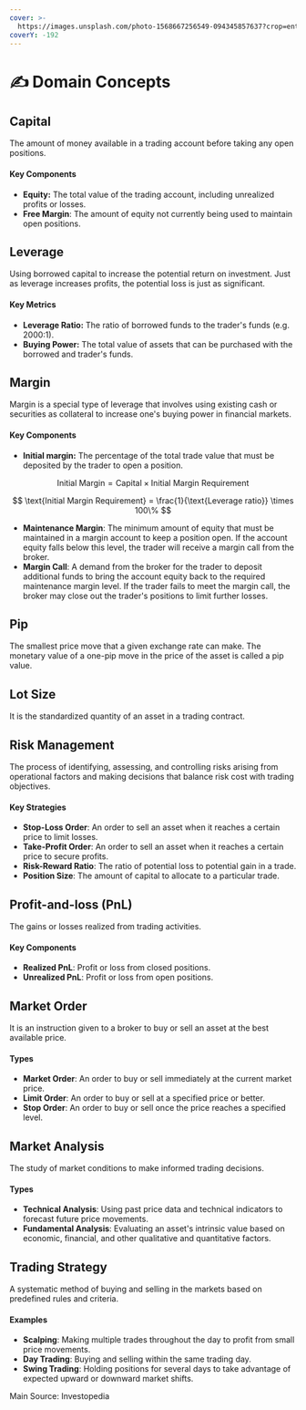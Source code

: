 ```yaml
---
cover: >-
  https://images.unsplash.com/photo-1568667256549-094345857637?crop=entropy&cs=srgb&fm=jpg&ixid=M3wxOTcwMjR8MHwxfHNlYXJjaHw0fHxsaWJyYXJ5fGVufDB8fHx8MTcyMDAxODA4Nnww&ixlib=rb-4.0.3&q=85
coverY: -192
---
```


# ✍️ Domain Concepts

## Capital

The amount of money available in a trading account before taking any open positions.

#### Key Components

* **Equity:** The total value of the trading account, including unrealized profits or losses.
* **Free Margin**: The amount of equity not currently being used to maintain open positions.

## Leverage

Using borrowed capital to increase the potential return on investment. Just as leverage increases profits, the potential loss is just as significant.

#### Key Metrics

* **Leverage Ratio:** The ratio of borrowed funds to the trader's funds (e.g. 2000:1).
* **Buying Power:** The total value of assets that can be purchased with the borrowed and trader's funds.

## Margin

Margin is a special type of leverage that involves using existing cash or securities as collateral to increase one's buying power in financial markets.

#### Key Components

* **Initial margin:** The percentage of the total trade value that must be deposited by the trader to open a position.

$$
\text{Initial Margin} = \text{Capital} \times \text{Initial Margin Requirement}
$$

$$
\text{Initial Margin Requirement} = \frac{1}{\text{Leverage ratio}} \times 100\%
$$

* **Maintenance Margin**: The minimum amount of equity that must be maintained in a margin account to keep a position open. If the account equity falls below this level, the trader will receive a margin call from the broker.
* **Margin Call**: A demand from the broker for the trader to deposit additional funds to bring the account equity back to the required maintenance margin level. If the trader fails to meet the margin call, the broker may close out the trader's positions to limit further losses.

## Pip

The smallest price move that a given exchange rate can make. The monetary value of a one-pip move in the price of the asset is called a pip value.

## Lot Size

It is the standardized quantity of an asset in a trading contract.

## Risk Management

The process of identifying, assessing, and controlling risks arising from operational factors and making decisions that balance risk cost with trading objectives.

#### Key Strategies

* **Stop-Loss Order**: An order to sell an asset when it reaches a certain price to limit losses.
* **Take-Profit Order**: An order to sell an asset when it reaches a certain price to secure profits.
* **Risk-Reward Ratio**: The ratio of potential loss to potential gain in a trade.
* **Position Size**: The amount of capital to allocate to a particular trade.

## Profit-and-loss (PnL)

The gains or losses realized from trading activities.

#### Key Components

* **Realized PnL**: Profit or loss from closed positions.
* **Unrealized PnL**: Profit or loss from open positions.

## Market Order

It is an instruction given to a broker to buy or sell an asset at the best available price.

#### Types

* **Market Order**: An order to buy or sell immediately at the current market price.
* **Limit Order**: An order to buy or sell at a specified price or better.
* **Stop Order**: An order to buy or sell once the price reaches a specified level.

## Market Analysis

The study of market conditions to make informed trading decisions.

#### Types

* **Technical Analysis**: Using past price data and technical indicators to forecast future price movements.
* **Fundamental Analysis**: Evaluating an asset's intrinsic value based on economic, financial, and other qualitative and quantitative factors.

## Trading Strategy

A systematic method of buying and selling in the markets based on predefined rules and criteria.

#### Examples

* **Scalping**: Making multiple trades throughout the day to profit from small price movements.
* **Day Trading**: Buying and selling within the same trading day.
* **Swing Trading**: Holding positions for several days to take advantage of expected upward or downward market shifts.



Main Source: Investopedia
